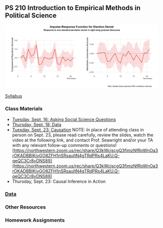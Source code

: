 ## PS 210 Introduction to Empirical Methods in Political Science

<img src="Slides/images/electiondenialpod.png" width="800">

[Syllabus](https://jnseawright.github.io/ps210/syllabus.html)

### Class Materials

* [Tuesday, Sept. 16: Asking Social Science Questions](https://jnseawright.github.io/ps210/Slides/AskingQuestions.html#1)
* [Thursday, Sept. 18: Data](https://jnseawright.github.io/ps210/Slides/Data.html#1)
* [Tuesday, Sept. 23: Causation](https://jnseawright.github.io/ps210/Slides/Causation.html#1)
    NOTE: In place of attending class in person on Sept. 23, please read carefully, review the slides, watch the video at the following link, and contact Prof. Seawright and/or your TA with any relevant follow-up comments or questions! [https://northwestern.zoom.us/rec/share/Q3kWcjscgQ3fimzNfRoWnOa3rOKADBBlKiyGO8ZFH1nSRsaultN4gTRdPRs4LaKU.Q-qeQC3Cr8yDNS89](https://northwestern.zoom.us/rec/share/Q3kWcjscgQ3fimzNfRoWnOa3rOKADBBlKiyGO8ZFH1nSRsaultN4gTRdPRs4LaKU.Q-qeQC3Cr8yDNS89)
* Thursday, Sept. 23: Causal Inference in Action
  
### [Data](https://github.com/jnseawright/ps210/tree/main/Data)

### Other Resources

### Homework Assignments

